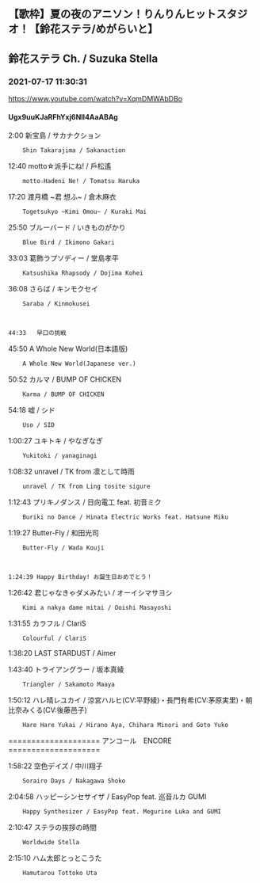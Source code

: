 ## 【歌枠】夏の夜のアニソン！りんりんヒットスタジオ！【鈴花ステラ/めがらいと】
## 鈴花ステラ Ch. / Suzuka Stella
### 2021-07-17 11:30:31
https://www.youtube.com/watch?v=XqmDMWAbDBo
#### Ugx9uuKJaRFhYxj6Nll4AaABAg
2:00	新宝島 / サカナクション

		Shin Takarajima / Sakanaction



12:40	motto☆派手にね! / 戶松遙

		motto☆Hadeni Ne! / Tomatsu Haruka



17:20	渡月橋 ~君 想ふ~ / 倉木麻衣

		Togetsukyo ~Kimi Omou~ / Kuraki Mai



25:50	ブルーバード / いきものがかり

		Blue Bird / Ikimono Gakari



33:03	葛飾ラプソディー / 堂島孝平

		Katsushika Rhapsody / Dojima Kohei



36:08	さらば / キンモクセイ

		Saraba / Kinmokusei



	44:33	早口の挑戦



45:50	A Whole New World(日本語版)

		A Whole New World(Japanese ver.)



50:52	カルマ / BUMP OF CHICKEN

		Karma / BUMP OF CHICKEN



54:18	嘘 / シド

		Uso / SID



1:00:27	ユキトキ / やなぎなぎ

		Yukitoki / yanaginagi



1:08:32	unravel / TK from 凛として時雨

		unravel / TK from Ling tosite sigure



1:12:43	プリキノダンス / 日向電工 feat. 初音ミク

		Buriki no Dance / Hinata Electric Works feat. Hatsune Miku



1:19:27	Butter-Fly / 和田光司

		Butter-Fly / Wada Kouji



	1:24:39	Happy Birthday! お誕生日おめでとう！



1:26:42	君じゃなきゃダメみたい / オーイシマサヨシ

		Kimi a nakya dame mitai / Ooishi Masayoshi



1:31:55	カラフル / ClariS

		Colourful / ClariS



1:38:20	LAST STARDUST / Aimer



1:43:40	トライアングラー / 坂本真綾

		Triangler / Sakamoto Maaya



1:50:12	ハレ晴レユカイ / 涼宮ハルヒ(CV:平野綾)・長門有希(CV:茅原実里)・朝比奈みくる(CV:後藤邑子)

		Hare Hare Yukai / Hirano Aya, Chihara Minori and Goto Yuko



==================== アンコール　ENCORE ====================



1:58:22	空色デイズ / 中川翔子

		Sorairo Days / Nakagawa Shoko



2:04:58	ハッピーシンセサイザ / EasyPop feat. 巡音ルカ GUMI

		Happy Synthesizer / EasyPop feat. Megurine Luka and GUMI



2:10:47	ステラの挨拶の時間

		Worldwide Stella



2:15:10	ハム太郎とっとこうた

		Hamutarou Tottoko Uta

